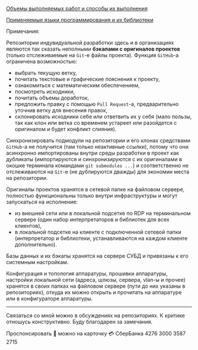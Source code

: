 [Объемы выполняемых работ и способы их выполнения](https://github.com/tsv19su254052/tsv19su254052/blob/main/Works.md)

[Применяемые языки программирования и их библиотеки](https://github.com/tsv19su254052/tsv19su254052/blob/main/Languages.md)

Примечания:

Репозитории индувидуальной разработки здесь и в организациях являются так сказать неполными **бэкапами с оригиналов проектов** (только отслеживаемые на `Git`-е файлы проекта). Функция `GitHub`-а ограничена возможностью:
 - выбрать текущую ветку,
 - почитать текстовые и графические пояснения к проекту,
 - ознакомиться с математическим обеспечением,
 - посмотреть исходники,
 - почитать объемы доработок,
 - предложить правку с помощью `Pull Request`-а, предварительно уточнив ветку для внесения правок,
 - склонировать исходники себе или ответвить их у себя (мало пользы, так как клон или ветка со временем устареет или разойдется с оригиналом и будет конфликт слияния).

Синхронизировать подмодули на репозитории и его клонах средствами `GitHub`-а не получится (там только неактивные ссылки), потому что они асинхронно импортированы внутри среды разработки в проект как дубликаты (импортируются и синхронизируются с их оригиналами в окошке терминала командами `git submodules ...`) и соответственно не отслеживаются на `Git`-е (не дублируются дважды) для экономии места на репозитории. 

<!--
Некоторые особенности `GitHub`-а:
 - на репозиториях оригиналов подмодулей значек <span style="color:Green">"Used by ..."</span> пока не появляется (не включен граф зависимостей - см. https://stackoverflow.com/questions/56888176/how-to-configure-github-used-by-feature-for-java-projects),
 - при добавлении участника в `Contributor`-ы его активность на `GitHub`-е (если она ему так важна и нужна) не видна ни у него, ни у остальных.
-->

Оригиналы проектов хранятся в сетевой папке на файловом сервере, полностью функциональны только внутри инфраструктуры и могут запускаться на исполнение:
 - из внешней сети или в локальной подсетке по RDP на терминальном сервере (один набор интерпретаторов и библиотек для всех клиентов),
 - в локальной подсетке на клиенте c подключенной сетевой папки (интерпретатор и библиотеки, устанавливаются на каждом клиенте дополнительно).

Базы данных и их бэкапы хранятся на сервере СУБД и привязаны к его системным настройкам.

Конфигурация и топология аппаратуры, прошивки аппаратуры, настройки локальной сети (адреса, шлюзы, сервера, vlan-ы и прочее) хранятся в своих папках на файловом сервере (пути до них указаны в репозиториях), откуда их можно открыть и прочитать на аппаратуре или в конфигураторе аппаратуры.

----
Связаться со мной можно в обсуждениях на репозиториях. К критике отношусь конструктивно. Буду благодарен за замечания.

Проспонсировать :sparkling_heart: можно на карточку :credit_card: СберБанка 4276 3000 3587 2715
